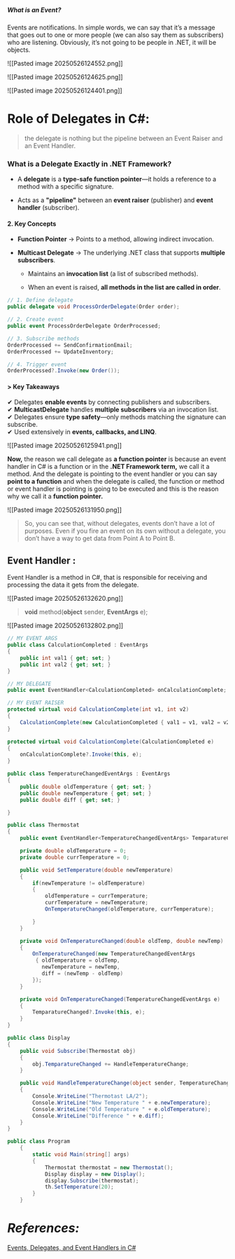 
##### **What is an Event?**

Events are notifications. In simple words, we can say that it’s a message that goes out to one or more people (we can also say them as subscribers) who are listening. Obviously, it’s not going to be people in .NET, it will be objects.

![[Pasted image 20250526124552.png]]

![[Pasted image 20250526124625.png]]

![[Pasted image 20250526124401.png]]

# **Role of Delegates in C#:**
>the delegate is nothing but the pipeline between an Event Raiser and an Event Handler.

### **What is a Delegate Exactly in .NET Framework?**
- A **delegate** is a **type-safe function pointer**—it holds a reference to a method with a specific signature.
    
- Acts as a **"pipeline"** between an **event raiser** (publisher) and **event handler** (subscriber).
    

#### **2. Key Concepts**

- **Function Pointer** → Points to a method, allowing indirect invocation.
    
- **Multicast Delegate** → The underlying .NET class that supports **multiple subscribers**.
    
    - Maintains an **invocation list** (a list of subscribed methods).
        
    - When an event is raised, **all methods in the list are called in order**.

```csharp
// 1. Define delegate  
public delegate void ProcessOrderDelegate(Order order);  

// 2. Create event  
public event ProcessOrderDelegate OrderProcessed;  

// 3. Subscribe methods  
OrderProcessed += SendConfirmationEmail;  
OrderProcessed += UpdateInventory;  

// 4. Trigger event  
OrderProcessed?.Invoke(new Order());
```
#### **> Key Takeaways**

✔ Delegates **enable events** by connecting publishers and subscribers.  
✔ **MulticastDelegate** handles **multiple subscribers** via an invocation list.  
✔ Delegates ensure **type safety**—only methods matching the signature can subscribe.  
✔ Used extensively in **events, callbacks, and LINQ**.


![[Pasted image 20250526125941.png]]

**Now,** the reason we call delegate as **a function pointer** is because an event handler in C# is a function or in the **.NET Framework term,** we call it a method. And the delegate is pointing to the event handler or you can say **point to a function** and when the delegate is called, the function or method or event handler is pointing is going to be executed and this is the reason why we call it a **function pointer.**

![[Pasted image 20250526131950.png]]

>So, you can see that, without delegates, events don’t have a lot of purposes. Even if you fire an event on its own without a delegate, you don’t have a way to get data from Point A to Point B.

## **Event Handler :**
Event Handler is a method in C#, that is responsible for receiving and processing the data it gets from the delegate.

![[Pasted image 20250526132620.png]]

> **void** method(**object** sender, **EventArgs** e);

![[Pasted image 20250526132802.png]]


```csharp
// MY EVENT ARGS
public class CalculationCompleted : EventArgs
{
    public int val1 { get; set; }
    public int val2 { get; set; }
}

// MY DELEGATE
public event EventHandler<CalculationCompleted> onCalculationComplete;

// MY EVENT RAISER
protected virtual void CalculationComplete(int v1, int v2)
{
    CalculationComplete(new CalculationCompleted { val1 = v1, val2 = v2 });
}

protected virtual void CalculationComplete(CalculationCompleted e)
{
    onCalculationComplete?.Invoke(this, e);
}
```


```csharp
public class TemperatureChangedEventArgs : EventArgs
{
    public double oldTemperature { get; set; }
    public double newTemperature { get; set; }  
    public double diff { get; set; }   

}

public class Thermostat
{
    public event EventHandler<TemperatureChangedEventArgs> TemparatureChanged;

    private double oldTemperature = 0;
    private double currTemperature = 0;

    public void SetTemperature(double newTemperature)
    {
        if(newTemperature != oldTemperature)
        {
            oldTemperature = currTemperature;
            currTemperature = newTemperature;
            OnTemperatureChanged(oldTemperature, currTemperature);

        }
    }

    private void OnTemperatureChanged(double oldTemp, double newTemp)
    {
        OnTemperatureChanged(new TemperatureChangedEventArgs
         { oldTemperature = oldTemp,
           newTemperature = newTemp,
           diff = (newTemp - oldTemp)
        });
    }

    private void OnTemperatureChanged(TemperatureChangedEventArgs e)
    {
        TemparatureChanged?.Invoke(this, e);
    }
}

public class Display
{
    public void Subscribe(Thermostat obj)
    {
        obj.TemparatureChanged += HandleTemperatureChange;
    }

    public void HandleTemperatureChange(object sender, TemperatureChangedEventArgs e)
    {
        Console.WriteLine("Thermotast LA/2");
        Console.WriteLine("New Temperature " + e.newTemperature);
        Console.WriteLine("Old Temperature " + e.oldTemperature);
        Console.WriteLine("Difference " + e.diff);
    }
}

public class Program
    {
        static void Main(string[] args)
        {
	        Thermostat thermostat = new Thermostat();
	        Display display = new Display();
	        display.Subscribe(thermostat);
	        th.SetTemperature(20);
        }
    }
```
# *References:*
[Events, Delegates, and Event Handlers in C#](https://dotnettutorials.net/lesson/events-delegates-and-event-handler-in-csharp/)